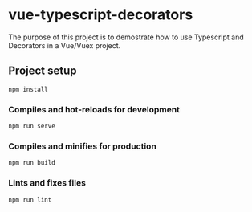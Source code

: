 # vue-typescript-decorators
The purpose of this project is to demostrate how to use Typescript and Decorators in a Vue/Vuex project.

## Project setup
```
npm install
```

### Compiles and hot-reloads for development
```
npm run serve
```

### Compiles and minifies for production
```
npm run build
```

### Lints and fixes files
```
npm run lint
```
